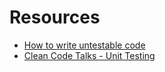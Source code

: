 # Resources

  * [How to write untestable code](http://misko.hevery.com/2008/07/24/how-to-write-3v1l-untestable-code/)
  * [Clean Code Talks - Unit Testing](https://www.youtube.com/watch?v=wEhu57pih5w)
